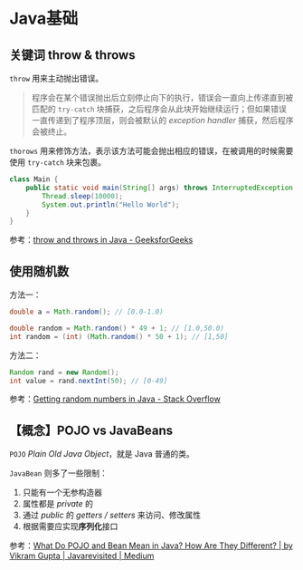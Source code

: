 # Java基础

## 关键词 throw & throws

`throw` 用来主动抛出错误。

> 程序会在某个错误抛出后立刻停止向下的执行，错误会一直向上传递直到被匹配的 `try-catch` 块捕获，之后程序会从此块开始继续运行；但如果错误一直传递到了程序顶层，则会被默认的 *exception handler* 捕获，然后程序会被终止。

`thorows` 用来修饰方法，表示该方法可能会抛出相应的错误，在被调用的时候需要使用 `try-catch` 块来包裹。

```java
class Main {
    public static void main(String[] args) throws InterruptedException {
        Thread.sleep(10000);
        System.out.println("Hello World");
    }
}
```

参考：[throw and throws in Java - GeeksforGeeks](https://www.geeksforgeeks.org/throw-throws-java/)



## 使用随机数

方法一：

```java
double a = Math.random(); // [0.0-1.0)

double random = Math.random() * 49 + 1; // [1.0,50.0)
int random = (int) (Math.random() * 50 + 1); // [1,50]
```

方法二：

```java
Random rand = new Random();
int value = rand.nextInt(50); // [0-49]
```

参考：[Getting random numbers in Java - Stack Overflow](https://stackoverflow.com/questions/5887709/getting-random-numbers-in-java)



## 【概念】POJO vs JavaBeans

`POJO` *Plain Old Java Object*，就是 Java 普通的类。

`JavaBean` 则多了一些限制：

1. 只能有一个无参构造器
2. 属性都是 *private* 的
3. 通过 *public* 的 *getters / setters* 来访问、修改属性
4. 根据需要应实现**序列化**接口



参考：[What Do POJO and Bean Mean in Java? How Are They Different? | by Vikram Gupta | Javarevisited | Medium](https://medium.com/javarevisited/what-do-pojo-and-bean-mean-in-java-how-are-they-different-b21d276ce1d8)